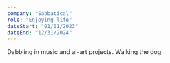 ```yaml
---
company: "Sabbatical"
role: "Enjoying life"
dateStart: "01/01/2023"
dateEnd: "12/31/2024"
---
```

Dabbling in music and ai-art projects. Walking the dog.
